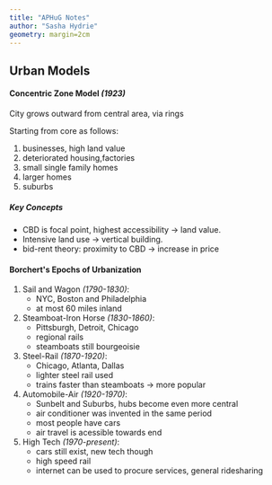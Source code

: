 ```yaml
---
title: "APHuG Notes"
author: "Sasha Hydrie"
geometry: margin=2cm
---
```


## Urban Models

#### Concentric Zone Model *(1923)*

City grows outward from central area, via rings

Starting from core as follows:

1. businesses, high land value
2. deteriorated housing,factories
3. small single family homes
4. larger homes
5. suburbs

##### Key Concepts

* CBD is focal point, highest accessibility &rarr; land value.
* Intensive land use &rarr; vertical building.
* bid-rent theory: proximity to CBD &rarr; increase in price

#### Borchert's Epochs of Urbanization

1. Sail and Wagon *(1790-1830)*:  
    * NYC, Boston and Philadelphia 
    * at most 60 miles inland
2. Steamboat-Iron Horse *(1830-1860)*:
    * Pittsburgh, Detroit, Chicago
    * regional rails
    * steamboats still bourgeoisie 
3. Steel-Rail *(1870-1920)*:
    * Chicago, Atlanta, Dallas
    * lighter steel rail used
    * trains faster than steamboats &rarr; more popular
4. Automobile-Air *(1920-1970)*:
    * Sunbelt and Suburbs, hubs become even more central
    * air conditioner was invented in the same period
    * most people have cars
    * air travel is acessible towards end 
5. High Tech *(1970-present)*:
    * cars still exist, new tech though
    * high speed rail
    * internet can be used to procure services, general ridesharing

